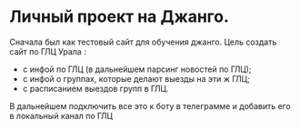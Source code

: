 ﻿# Личный проект на Джанго.
 
 Сначала был как тестовый сайт для обучения джанго.
 Цель создать сайт по ГЛЦ Урала : 
 - с инфой по ГЛЦ (в дальнейшем парсинг новостей по ГЛЦ);
 - с инфой о группах, которые делают выезды на эти ж ГЛЦ;
 - с расписанием выездов групп в ГЛЦ.
 
 В дальнейшем подключить все это к боту в телеграмме и добавить его в локальный канал по ГЛЦ
